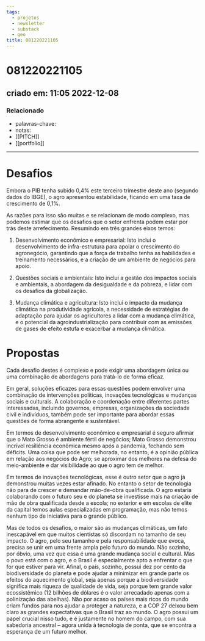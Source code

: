 ```yaml
---
tags:
  - projetos
  - newsletter
  - substack
  - geo
title: 081220221105
---
```


# 081220221105

## criado em: 11:05 2022-12-08

### Relacionado

- palavras-chave: 
- notas: 
- [[PITCH]]
- [[portfolio]]
---

# Desafios

Embora o PIB tenha subido 0,4% este terceiro trimestre deste ano (segundo dados do IBGE), o agro apresentou estabilidade, ficando em uma taxa de crescimento de 0,1%.

As razões para isso são muitas e se relacionam de modo complexo, mas podemos estimar que os desafios que o setor enfrenta podem estar por trás deste arrefecimento. Resumindo em três grandes eixos temos:

1. Desenvolvimento econômico e empresarial: Isto inclui o desenvolvimento de infra-estrutura para apoiar o crescimento do agronegócio, garantindo que a força de trabalho tenha as habilidades e treinamento necessários, e a criação de um ambiente de negócios para apoio.  
  
2. Questões sociais e ambientais: Isto inclui a gestão dos impactos sociais e ambientais, a abordagem da desigualdade e da pobreza, e lidar com os desafios da globalização.  
  
3. Mudança climática e agricultura: Isto inclui o impacto da mudança climática na produtividade agrícola, a necessidade de estratégias de adaptação para ajudar os agricultores a lidar com a mudança climática, e o potencial da agroindustrialização para contribuir com as emissões de gases de efeito estufa e exacerbar a mudança climática.

# Propostas

Cada desafio destes é complexo e pode exigir uma abordagem única ou uma combinação de abordagens para tratá-lo de forma eficaz.

Em geral, soluções eficazes para essas questões podem envolver uma combinação de intervenções políticas, inovações tecnológicas e mudanças sociais e culturais. A colaboração e coordenação entre diferentes partes interessadas, incluindo governos, empresas, organizações da sociedade civil e indivíduos, também pode ser importante para abordar essas questões de forma abrangente e sustentável.

Em termos de desenvolvimento econômico e empresarial é seguro afirmar que o Mato Grosso é ambiente fértil de negócios; Mato Grosso demonstrou incrível resiliência econômica mesmo após a pandemia, fechando sem déficits. Uma coisa que pode ser melhorada, no entanto, é a opinião pública em relação aos negócios do Agro; se aproximar dos melhores na defesa do meio-ambiente e dar visibilidade ao que o agro tem de melhor.

Em termos de inovações tecnológicas, esse é outro setor que o agro já demonstrou muitas vezes estar afinado. No entanto o setor de tecnologia não para de crescer e demandar mão-de-obra qualificada. O agro estaria colaborando com o futuro seu e do planeta se investisse mais na criação de mão de obra qualificada desde a escola; no exterior e em escolas de elite da capital temos aulas especializadas em programação, mas não temos nenhum tipo de iniciativa para o grande público. 

Mas de todos os desafios, o maior são as mudanças climáticas, um fato inescapável em que muitos cientistas só discordam no tamanho de seu impacto. O agro, pelo seu tamanho e pela responsabilidade que evoca, precisa se unir em uma frente ampla pelo futuro do mundo. Não sozinho, por óbvio, uma vez que essa é uma grande mudança social e cultural. Mas o povo está com o agro, e o Brasil é especialmente apto a enfrentar o que for que estiver para vir. Afinal, o país, sozinho, possui dez por cento da biodiversidade do planeta e pode ajudar a minimizar em grande parte os efeitos do aquecimento global, seja apenas porque a biodiversidade significa mais riqueza de qualidade de vida, seja porque tem grande valor ecossistêmico (12 bilhões de dólares é o valor arrecadado apenas com a polinização das abelhas). Não por acaso os países mais ricos do mundo criam fundos para nos ajudar a proteger a natureza, e a COP 27 deixou bem claro as grandes expectativas que o Brasil traz ao mundo. O agro possui um papel crucial nisso tudo, e é justamente no homem do campo, com sua sabedoria ancestral – agora unida à tecnologia de ponta, que se encontra a esperança de um futuro melhor.
